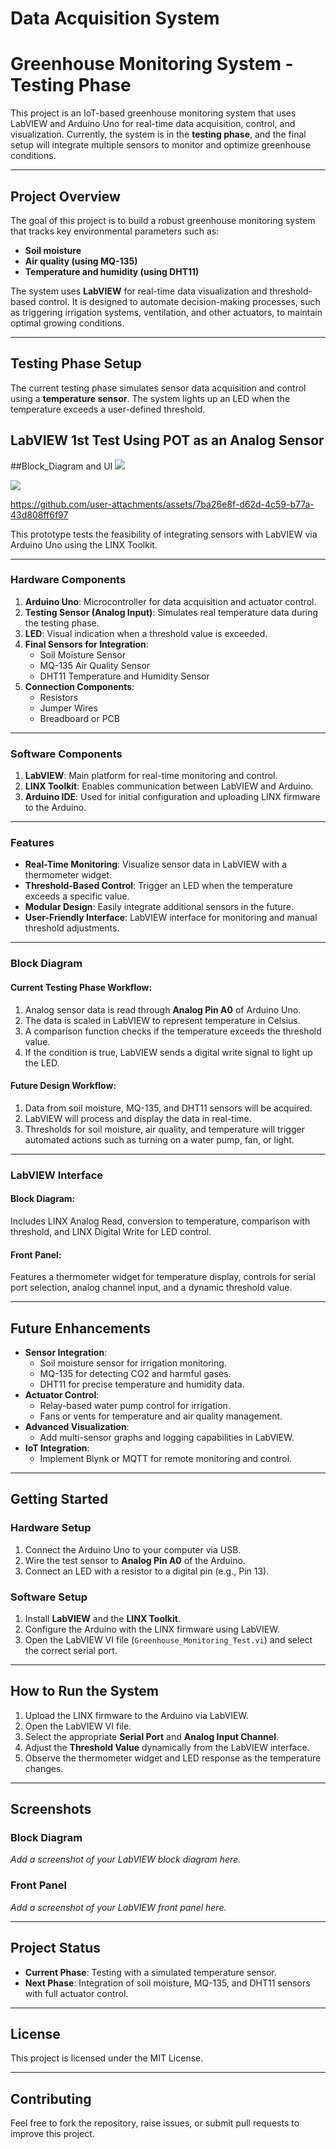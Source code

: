 # Data Acquisition System
# Greenhouse Monitoring System - Testing Phase

This project is an IoT-based greenhouse monitoring system that uses LabVIEW and Arduino Uno for real-time data acquisition, control, and visualization. Currently, the system is in the **testing phase**, and the final setup will integrate multiple sensors to monitor and optimize greenhouse conditions.

---

## Project Overview
The goal of this project is to build a robust greenhouse monitoring system that tracks key environmental parameters such as:
- **Soil moisture**
- **Air quality (using MQ-135)**
- **Temperature and humidity (using DHT11)**

The system uses **LabVIEW** for real-time data visualization and threshold-based control. It is designed to automate decision-making processes, such as triggering irrigation systems, ventilation, and other actuators, to maintain optimal growing conditions.

---

## Testing Phase Setup
The current testing phase simulates sensor data acquisition and control using a **temperature sensor**. The system lights up an LED when the temperature exceeds a user-defined threshold.

## LabVIEW 1st Test Using POT as an Analog Sensor

##Block_Diagram and UI 
<img src ="/Assets/Vi2.1.png">

<img src ="/Assets/VI2.png">

https://github.com/user-attachments/assets/7ba26e8f-d62d-4c59-b77a-43d808ff6f97

This prototype tests the feasibility of integrating sensors with LabVIEW via Arduino Uno using the LINX Toolkit.

---

### Hardware Components
1. **Arduino Uno**: Microcontroller for data acquisition and actuator control.
2. **Testing Sensor (Analog Input)**: Simulates real temperature data during the testing phase.
3. **LED**: Visual indication when a threshold value is exceeded.
4. **Final Sensors for Integration**:
   - Soil Moisture Sensor
   - MQ-135 Air Quality Sensor
   - DHT11 Temperature and Humidity Sensor
5. **Connection Components**:
   - Resistors
   - Jumper Wires
   - Breadboard or PCB

---

### Software Components
1. **LabVIEW**: Main platform for real-time monitoring and control.
2. **LINX Toolkit**: Enables communication between LabVIEW and Arduino.
3. **Arduino IDE**: Used for initial configuration and uploading LINX firmware to the Arduino.

---

### Features
- **Real-Time Monitoring**: Visualize sensor data in LabVIEW with a thermometer widget.
- **Threshold-Based Control**: Trigger an LED when the temperature exceeds a specific value.
- **Modular Design**: Easily integrate additional sensors in the future.
- **User-Friendly Interface**: LabVIEW interface for monitoring and manual threshold adjustments.

---

### Block Diagram
#### Current Testing Phase Workflow:
1. Analog sensor data is read through **Analog Pin A0** of Arduino Uno.
2. The data is scaled in LabVIEW to represent temperature in Celsius.
3. A comparison function checks if the temperature exceeds the threshold value.
4. If the condition is true, LabVIEW sends a digital write signal to light up the LED.

#### Future Design Workflow:
1. Data from soil moisture, MQ-135, and DHT11 sensors will be acquired.
2. LabVIEW will process and display the data in real-time.
3. Thresholds for soil moisture, air quality, and temperature will trigger automated actions such as turning on a water pump, fan, or light.

---

### LabVIEW Interface
#### Block Diagram:
Includes LINX Analog Read, conversion to temperature, comparison with threshold, and LINX Digital Write for LED control.

#### Front Panel:
Features a thermometer widget for temperature display, controls for serial port selection, analog channel input, and a dynamic threshold value.

---

## Future Enhancements
- **Sensor Integration**:
  - Soil moisture sensor for irrigation monitoring.
  - MQ-135 for detecting CO2 and harmful gases.
  - DHT11 for precise temperature and humidity data.
- **Actuator Control**:
  - Relay-based water pump control for irrigation.
  - Fans or vents for temperature and air quality management.
- **Advanced Visualization**:
  - Add multi-sensor graphs and logging capabilities in LabVIEW.
- **IoT Integration**:
  - Implement Blynk or MQTT for remote monitoring and control.

---

## Getting Started

### Hardware Setup
1. Connect the Arduino Uno to your computer via USB.
2. Wire the test sensor to **Analog Pin A0** of the Arduino.
3. Connect an LED with a resistor to a digital pin (e.g., Pin 13).

### Software Setup
1. Install **LabVIEW** and the **LINX Toolkit**.
2. Configure the Arduino with the LINX firmware using LabVIEW.
3. Open the LabVIEW VI file (`Greenhouse_Monitoring_Test.vi`) and select the correct serial port.

---

## How to Run the System
1. Upload the LINX firmware to the Arduino via LabVIEW.
2. Open the LabVIEW VI file.
3. Select the appropriate **Serial Port** and **Analog Input Channel**.
4. Adjust the **Threshold Value** dynamically from the LabVIEW interface.
5. Observe the thermometer widget and LED response as the temperature changes.

---

## Screenshots
### Block Diagram
_Add a screenshot of your LabVIEW block diagram here._

### Front Panel
_Add a screenshot of your LabVIEW front panel here._

---

## Project Status
- **Current Phase**: Testing with a simulated temperature sensor.
- **Next Phase**: Integration of soil moisture, MQ-135, and DHT11 sensors with full actuator control.

---

## License
This project is licensed under the MIT License.

---

## Contributing
Feel free to fork the repository, raise issues, or submit pull requests to improve this project.
